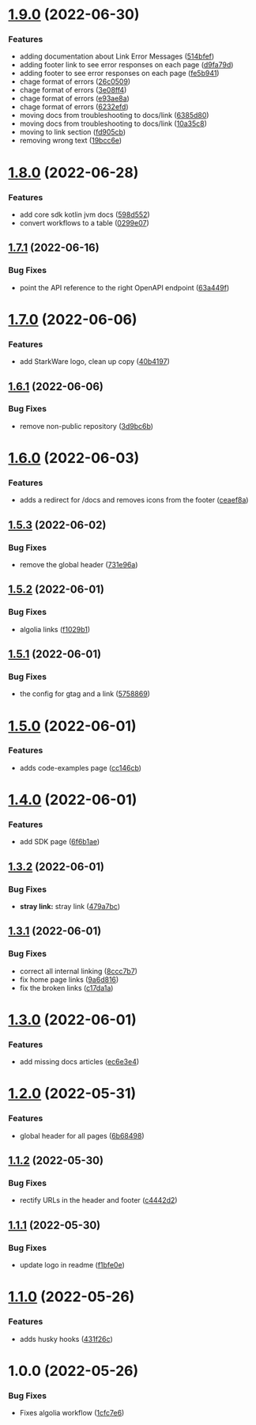 # [1.9.0](https://github.com/immutable/imx-docs/compare/v1.8.0...v1.9.0) (2022-06-30)


### Features

* adding documentation about Link Error Messages ([514bfef](https://github.com/immutable/imx-docs/commit/514bfefcc2b75017192463ab597587344981dca0))
* adding footer link to see error responses on each page ([d9fa79d](https://github.com/immutable/imx-docs/commit/d9fa79d624cd347de62a97742585176c50e053f1))
* adding footer to see error responses on each page ([fe5b941](https://github.com/immutable/imx-docs/commit/fe5b9415a1a4e11eb598921c78d0d97c1806ed9c))
* chage format of errors ([26c0509](https://github.com/immutable/imx-docs/commit/26c05096177466f2609fbd3cca50572877825047))
* chage format of errors ([3e08ff4](https://github.com/immutable/imx-docs/commit/3e08ff49abe3b9eb6af073abdef280849ca388d1))
* chage format of errors ([e93ae8a](https://github.com/immutable/imx-docs/commit/e93ae8a961363214f7a0288c8f24dffdcfc759fd))
* chage format of errors ([6232efd](https://github.com/immutable/imx-docs/commit/6232efda991c67adf18a7b1cf6e84c43aced6495))
* moving docs from troubleshooting to docs/link ([6385d80](https://github.com/immutable/imx-docs/commit/6385d80289db61e10aaeb40a4d6852cefb1c6956))
* moving docs from troubleshooting to docs/link ([10a35c8](https://github.com/immutable/imx-docs/commit/10a35c8837a983e7bf44885afe56d0f044a1a47e))
* moving to link section ([fd905cb](https://github.com/immutable/imx-docs/commit/fd905cb76f38412ae846da0dba2ddff56bc6a0f5))
* removing wrong text ([19bcc6e](https://github.com/immutable/imx-docs/commit/19bcc6e165f1deb7d59a7f6a14580576981fc048))

# [1.8.0](https://github.com/immutable/imx-docs/compare/v1.7.1...v1.8.0) (2022-06-28)


### Features

* add core sdk kotlin jvm docs ([598d552](https://github.com/immutable/imx-docs/commit/598d55210bb4166f4e83cf1676e0b5b661f95fc2))
* convert workflows to a table ([0299e07](https://github.com/immutable/imx-docs/commit/0299e072ab56fc5f63b2f12ef84c321349f47a4a))

## [1.7.1](https://github.com/immutable/imx-docs/compare/v1.7.0...v1.7.1) (2022-06-16)


### Bug Fixes

* point the API reference to the right OpenAPI endpoint ([63a449f](https://github.com/immutable/imx-docs/commit/63a449f70d466b1821b403289ea7514f6ea890a5))

# [1.7.0](https://github.com/immutable/imx-docs/compare/v1.6.1...v1.7.0) (2022-06-06)


### Features

* add StarkWare logo, clean up copy ([40b4197](https://github.com/immutable/imx-docs/commit/40b4197b7220a22e96b16c796d5d26df885e61b1))

## [1.6.1](https://github.com/immutable/imx-docs/compare/v1.6.0...v1.6.1) (2022-06-06)


### Bug Fixes

* remove non-public repository ([3d9bc6b](https://github.com/immutable/imx-docs/commit/3d9bc6b1f2d54a439334015d33042518c8cec350))

# [1.6.0](https://github.com/immutable/imx-docs/compare/v1.5.3...v1.6.0) (2022-06-03)


### Features

* adds a redirect for /docs and removes icons from the footer ([ceaef8a](https://github.com/immutable/imx-docs/commit/ceaef8ad3b3d31410c46610d859f188d0205873f))

## [1.5.3](https://github.com/immutable/imx-docs/compare/v1.5.2...v1.5.3) (2022-06-02)


### Bug Fixes

* remove the global header ([731e96a](https://github.com/immutable/imx-docs/commit/731e96a27cd35529c3c2b3bc5dbec836b39a6a68))

## [1.5.2](https://github.com/immutable/imx-docs/compare/v1.5.1...v1.5.2) (2022-06-01)


### Bug Fixes

* algolia links ([f1029b1](https://github.com/immutable/imx-docs/commit/f1029b14cef6946a5fb93841ca2985e36520ec7e))

## [1.5.1](https://github.com/immutable/imx-docs/compare/v1.5.0...v1.5.1) (2022-06-01)


### Bug Fixes

* the config for gtag and a link ([5758869](https://github.com/immutable/imx-docs/commit/57588691f8190fc4fdb0a95067ae3921b8a25c20))

# [1.5.0](https://github.com/immutable/imx-docs/compare/v1.4.0...v1.5.0) (2022-06-01)


### Features

* adds code-examples page ([cc146cb](https://github.com/immutable/imx-docs/commit/cc146cb3b0c682bcccb8330acab897dbf14be52c))

# [1.4.0](https://github.com/immutable/imx-docs/compare/v1.3.2...v1.4.0) (2022-06-01)


### Features

* add SDK page ([6f6b1ae](https://github.com/immutable/imx-docs/commit/6f6b1ae25b5c2bf494891961c957303a1483d41d))

## [1.3.2](https://github.com/immutable/imx-docs/compare/v1.3.1...v1.3.2) (2022-06-01)


### Bug Fixes

* **stray link:** stray link ([479a7bc](https://github.com/immutable/imx-docs/commit/479a7bc8a91b7b3dd2dcfe73b22deb16cab69fc3))

## [1.3.1](https://github.com/immutable/imx-docs/compare/v1.3.0...v1.3.1) (2022-06-01)


### Bug Fixes

* correct all internal linking ([8ccc7b7](https://github.com/immutable/imx-docs/commit/8ccc7b7cbaec016e850395776bba17825cd0d8b4))
* fix home page links ([9a6d816](https://github.com/immutable/imx-docs/commit/9a6d81623ec02cb4a7424107ddf919c9fe56b125))
* fix the broken links ([c17da1a](https://github.com/immutable/imx-docs/commit/c17da1a0b925a5fed69b888fad36d5c95afced60))

# [1.3.0](https://github.com/immutable/imx-docs/compare/v1.2.0...v1.3.0) (2022-06-01)


### Features

* add missing docs articles ([ec6e3e4](https://github.com/immutable/imx-docs/commit/ec6e3e430fdfc6b6e33c4e6a168c8c23db5a3c40))

# [1.2.0](https://github.com/immutable/imx-docs/compare/v1.1.2...v1.2.0) (2022-05-31)


### Features

* global header for all pages ([6b68498](https://github.com/immutable/imx-docs/commit/6b684983f1ad93672f142ae0daaba4ac7730844c))

## [1.1.2](https://github.com/immutable/imx-docs/compare/v1.1.1...v1.1.2) (2022-05-30)


### Bug Fixes

* rectify URLs in the header and footer ([c4442d2](https://github.com/immutable/imx-docs/commit/c4442d2b98824eb3e873ca2bb13de788e776239e))

## [1.1.1](https://github.com/immutable/imx-docs/compare/v1.1.0...v1.1.1) (2022-05-30)


### Bug Fixes

* update logo in readme ([f1bfe0e](https://github.com/immutable/imx-docs/commit/f1bfe0e98dc88342320064c4da9343e4a6fb8685))

# [1.1.0](https://github.com/immutable/imx-docs/compare/v1.0.0...v1.1.0) (2022-05-26)


### Features

* adds husky hooks ([431f26c](https://github.com/immutable/imx-docs/commit/431f26cf0a7806370f35e7833a2bd19ab79f086f))

# 1.0.0 (2022-05-26)


### Bug Fixes

* Fixes algolia workflow ([1cfc7e6](https://github.com/immutable/imx-docs/commit/1cfc7e6f3670293d393106a6b91eb22d7413cab6))
